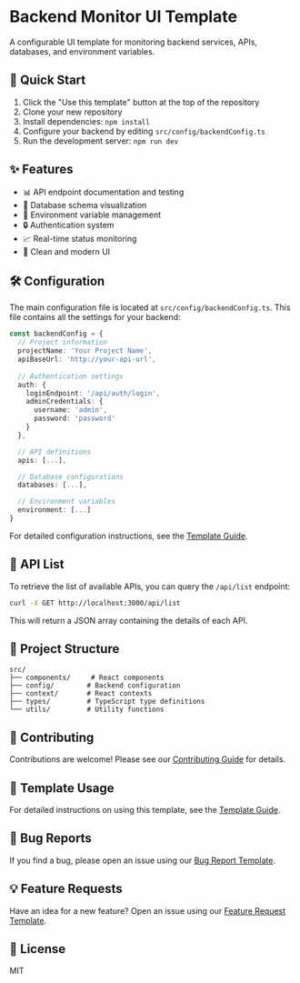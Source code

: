 # Backend Monitor UI Template

A configurable UI template for monitoring backend services, APIs, databases, and environment variables.

## 🚀 Quick Start

1. Click the "Use this template" button at the top of the repository
2. Clone your new repository
3. Install dependencies: `npm install`
4. Configure your backend by editing `src/config/backendConfig.ts`
5. Run the development server: `npm run dev`

## ✨ Features

- 📊 API endpoint documentation and testing
- 💾 Database schema visualization
- 🔐 Environment variable management
- 🔒 Authentication system
- 📈 Real-time status monitoring
- 🎨 Clean and modern UI

## 🛠️ Configuration

The main configuration file is located at `src/config/backendConfig.ts`. This file contains all the settings for your backend:

```typescript
const backendConfig = {
  // Project information
  projectName: 'Your Project Name',
  apiBaseUrl: 'http://your-api-url',
  
  // Authentication settings
  auth: {
    loginEndpoint: '/api/auth/login',
    adminCredentials: {
      username: 'admin',
      password: 'password'
    }
  },

  // API definitions
  apis: [...],

  // Database configurations
  databases: [...],

  // Environment variables
  environment: [...]
}
```

For detailed configuration instructions, see the [Template Guide](.github/TEMPLATE_README.md).

## 📄 API List

To retrieve the list of available APIs, you can query the `/api/list` endpoint:

```bash
curl -X GET http://localhost:3000/api/list
```

This will return a JSON array containing the details of each API.

## 📁 Project Structure

```
src/
├── components/     # React components
├── config/        # Backend configuration
├── context/       # React contexts
├── types/         # TypeScript type definitions
└── utils/         # Utility functions
```

## 🤝 Contributing

Contributions are welcome! Please see our [Contributing Guide](CONTRIBUTING.md) for details.

## 📝 Template Usage

For detailed instructions on using this template, see the [Template Guide](.github/TEMPLATE_README.md).

## 🐛 Bug Reports

If you find a bug, please open an issue using our [Bug Report Template](.github/ISSUE_TEMPLATE/bug_report.md).

## 💡 Feature Requests

Have an idea for a new feature? Open an issue using our [Feature Request Template](.github/ISSUE_TEMPLATE/feature_request.md).

## 📄 License

MIT
